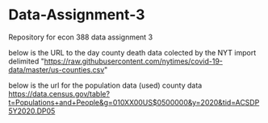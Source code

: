 # Data-Assignment-3
Repository for econ 388 data assignment 3

below is the URL to the day county death data colected by the NYT
import delimited "https://raw.githubusercontent.com/nytimes/covid-19-data/master/us-counties.csv"

below is the url for the population data (used) county data
https://data.census.gov/table?t=Populations+and+People&g=010XX00US$0500000&y=2020&tid=ACSDP5Y2020.DP05
